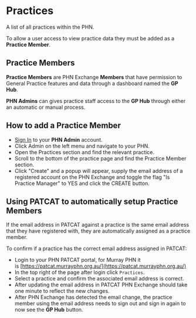 # **Practices**

A list of all practices within the PHN.

To allow a user access to view practice data they must be added as a **Practice Member**.

## **Practice Members**

**Practice Members** are PHN Exchange **Members** that have permission to General Practice features and data through a dashboard named the **GP Hub**.

**PHN Admins** can gives practice staff access to the **GP Hub** through either an automatic or manual process.

## How to add a **Practice Member**

- <a href="../../../members/#sign-in-to-the-phn-exchange" target="_blank">Sign In</a> to your **PHN Admin** account.
- Click Admin on the left menu and navigate to your PHN.
- Open the Practices section and find the relevant practice.
- Scroll to the bottom of the practice page and find the Practice Member section.
- Click "Create" and a popup will appear, supply the email address of a registered account on the PHN Exchange and toggle the flag "Is Practice Manager" to YES and click the CREATE button.

## Using PATCAT to automatically setup **Practice Members**

If the email address in PATCAT against a practice is the same email address that they have registered with, they are automatically assigned as a practice member.

To confirm if a practice has the correct email address assigned in PATCAT:

- Login to your PHN PATCAT portal, for Murray PHN it is [https://patcat.murrayphn.org.au/](https://patcat.murrayphn.org.au/)
- In the top right of the page after login click `Practices`.
- Select a practice and confirm the associated email address is correct.
- After updating the email address in PATCAT PHN Exchange should take one minute to reflect the new changes.
- After PHN Exchange has detected the email change, the practice member using the email address needs to sign out and sign in again to now see the **GP Hub** button.
